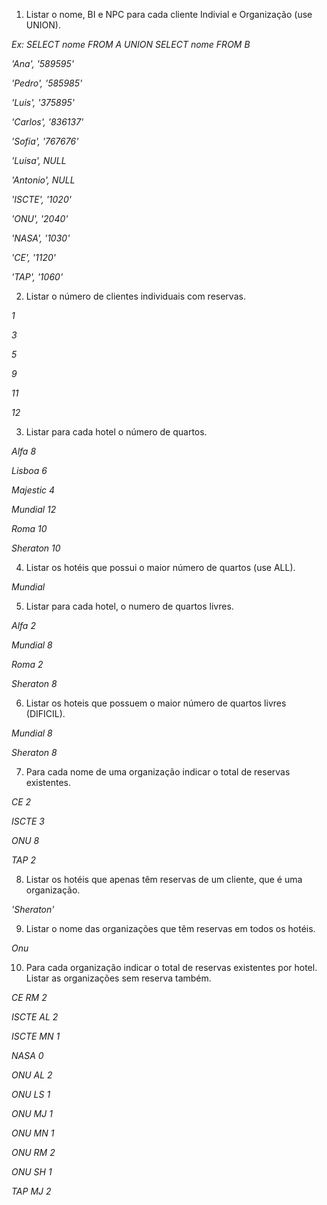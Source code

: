 1. Listar o nome, BI e NPC para cada cliente Indivial e Organização (use UNION).

_Ex: SELECT nome FROM A UNION SELECT nome FROM B_

_'Ana', '589595'_

_'Pedro', '585985'_

_'Luis', '375895'_

_'Carlos', '836137'_

_'Sofia', '767676'_

_'Luisa', NULL_

_'Antonio', NULL_

_'ISCTE', '1020'_

_'ONU', '2040'_

_'NASA', '1030'_

_'CE', '1120'_

_'TAP', '1060'_

2. Listar o número de clientes individuais com reservas.

_1_

_3_

_5_

_9_

_11_

_12_

3. Listar para cada hotel o número de quartos.

_Alfa 8_

_Lisboa 6_

_Majestic 4_

_Mundial 12_

_Roma 10_

_Sheraton 10_

4. Listar os hotéis que possui o maior número de quartos (use ALL).

_Mundial_

5. Listar para cada hotel, o numero de quartos livres.

_Alfa 2_

_Mundial 8_

_Roma 2_

_Sheraton 8_

6. Listar os hoteis que possuem o maior número de quartos livres (DIFICIL).

_Mundial 8_

_Sheraton 8_

7. Para cada nome de uma organização indicar o total de reservas existentes.

_CE 2_

_ISCTE 3_

_ONU 8_

_TAP 2_

8. Listar os hotéis que apenas têm reservas de um cliente, que é uma organização.

_'Sheraton'_

9. Listar o nome das organizações que têm reservas em todos os hotéis.

_Onu_

10. Para cada  organização indicar o total de reservas existentes por hotel. Listar as organizações sem reserva também. 

_CE RM 2_

_ISCTE AL 2_

_ISCTE MN 1_

_NASA 0_

_ONU AL 2_

_ONU LS 1_

_ONU MJ 1_

_ONU MN 1_

_ONU RM 2_

_ONU SH 1_

_TAP MJ 2_

